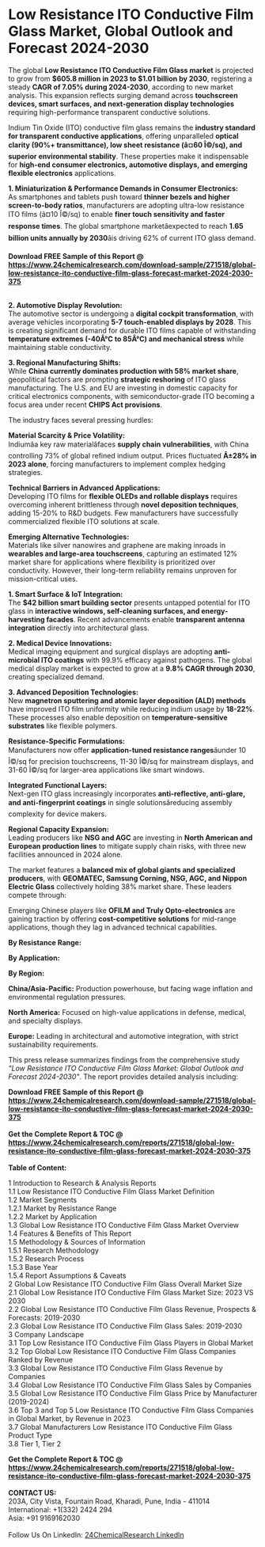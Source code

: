 <h1>Low Resistance ITO Conductive Film Glass Market, Global Outlook and Forecast 2024-2030</h1><p>The global <strong>Low Resistance ITO Conductive Film Glass market</strong> is projected to grow from <strong>$605.8 million in 2023 to $1.01 billion by 2030</strong>, registering a steady <strong>CAGR of 7.05% during 2024-2030</strong>, according to new market analysis. This expansion reflects surging demand across <strong>touchscreen devices, smart surfaces, and next-generation display technologies</strong> requiring high-performance transparent conductive solutions.</p><p>Indium Tin Oxide (ITO) conductive film glass remains the <strong>industry standard for transparent conductive applications</strong>, offering unparalleled <strong>optical clarity (90%+ transmittance), low sheet resistance (â¤60 Î©/sq), and superior environmental stability</strong>. These properties make it indispensable for <strong>high-end consumer electronics, automotive displays, and emerging flexible electronics</strong> applications.</p><p><strong>1. Miniaturization &amp; Performance Demands in Consumer Electronics:</strong><br>
As smartphones and tablets push toward <strong>thinner bezels and higher screen-to-body ratios</strong>, manufacturers are adopting ultra-low resistance ITO films (â¤10 Î©/sq) to enable <strong>finer touch sensitivity and faster response times</strong>. The global smartphone marketâexpected to reach <strong>1.65 billion units annually by 2030</strong>âis driving 62% of current ITO glass demand.</p><div><b>Download FREE Sample of this Report @ 
            <a href="https://www.24chemicalresearch.com/download-sample/271518/global-low-resistance-ito-conductive-film-glass-forecast-market-2024-2030-375">
            https://www.24chemicalresearch.com/download-sample/271518/global-low-resistance-ito-conductive-film-glass-forecast-market-2024-2030-375</a></b></div><br><p><strong>2. Automotive Display Revolution:</strong><br>
The automotive sector is undergoing a <strong>digital cockpit transformation</strong>, with average vehicles incorporating <strong>5-7 touch-enabled displays by 2028</strong>. This is creating significant demand for durable ITO films capable of withstanding <strong>temperature extremes (-40Â°C to 85Â°C) and mechanical stress</strong> while maintaining stable conductivity.</p><p><strong>3. Regional Manufacturing Shifts:</strong><br>
While <strong>China currently dominates production with 58% market share</strong>, geopolitical factors are prompting <strong>strategic reshoring</strong> of ITO glass manufacturing. The U.S. and EU are investing in domestic capacity for critical electronics components, with semiconductor-grade ITO becoming a focus area under recent <strong>CHIPS Act provisions</strong>.</p><p>The industry faces several pressing hurdles:</p><p><strong>Material Scarcity &amp; Price Volatility:</strong><br>
	Indiumâa key raw materialâfaces <strong>supply chain vulnerabilities</strong>, with China controlling 73% of global refined indium output. Prices fluctuated <strong>Â±28% in 2023 alone</strong>, forcing manufacturers to implement complex hedging strategies.</p><p><strong>Technical Barriers in Advanced Applications:</strong><br>
	Developing ITO films for <strong>flexible OLEDs and rollable displays</strong> requires overcoming inherent brittleness through <strong>novel deposition techniques</strong>, adding 15-20% to R&amp;D budgets. Few manufacturers have successfully commercialized flexible ITO solutions at scale.</p><p><strong>Emerging Alternative Technologies:</strong><br>
	Materials like silver nanowires and graphene are making inroads in <strong>wearables and large-area touchscreens</strong>, capturing an estimated 12% market share for applications where flexibility is prioritized over conductivity. However, their long-term reliability remains unproven for mission-critical uses.</p><p><strong>1. Smart Surface &amp; IoT Integration:</strong><br>
The <strong>$42 billion smart building sector</strong> presents untapped potential for ITO glass in <strong>interactive windows, self-cleaning surfaces, and energy-harvesting facades</strong>. Recent advancements enable <strong>transparent antenna integration</strong> directly into architectural glass.</p><p><strong>2. Medical Device Innovations:</strong><br>
Medical imaging equipment and surgical displays are adopting <strong>anti-microbial ITO coatings</strong> with 99.9% efficacy against pathogens. The global medical display market is expected to grow at a <strong>9.8% CAGR through 2030</strong>, creating specialized demand.</p><p><strong>3. Advanced Deposition Technologies:</strong><br>
New <strong>magnetron sputtering and atomic layer deposition (ALD) methods</strong> have improved ITO film uniformity while reducing indium usage by <strong>18-22%</strong>. These processes also enable deposition on <strong>temperature-sensitive substrates</strong> like flexible polymers.</p><p><strong>Resistance-Specific Formulations:</strong><br>
	Manufacturers now offer <strong>application-tuned resistance ranges</strong>âunder 10 Î©/sq for precision touchscreens, 11-30 Î©/sq for mainstream displays, and 31-60 Î©/sq for larger-area applications like smart windows.</p><p><strong>Integrated Functional Layers:</strong><br>
	Next-gen ITO glass increasingly incorporates <strong>anti-reflective, anti-glare, and anti-fingerprint coatings</strong> in single solutionsâreducing assembly complexity for device makers.</p><p><strong>Regional Capacity Expansion:</strong><br>
	Leading producers like <strong>NSG and AGC</strong> are investing in <strong>North American and European production lines</strong> to mitigate supply chain risks, with three new facilities announced in 2024 alone.</p><p>The market features a <strong>balanced mix of global giants and specialized producers</strong>, with <strong>GEOMATEC, Samsung Corning, NSG, AGC, and Nippon Electric Glass</strong> collectively holding 38% market share. These leaders compete through:</p><p>Emerging Chinese players like <strong>OFILM and Truly Opto-electronics</strong> are gaining traction by offering <strong>cost-competitive solutions</strong> for mid-range applications, though they lag in advanced technical capabilities.</p><p><strong>By Resistance Range:</strong></p><p><strong>By Application:</strong></p><p><strong>By Region:</strong></p><p><strong>China/Asia-Pacific:</strong> Production powerhouse, but facing wage inflation and environmental regulation pressures.</p><p><strong>North America:</strong> Focused on high-value applications in defense, medical, and specialty displays.</p><p><strong>Europe:</strong> Leading in architectural and automotive integration, with strict sustainability requirements.</p><p>This press release summarizes findings from the comprehensive study <em>"Low Resistance ITO Conductive Film Glass Market: Global Outlook and Forecast 2024-2030"</em>. The report provides detailed analysis including:</p><div><b>Download FREE Sample of this Report @ 
            <a href="https://www.24chemicalresearch.com/download-sample/271518/global-low-resistance-ito-conductive-film-glass-forecast-market-2024-2030-375">
            https://www.24chemicalresearch.com/download-sample/271518/global-low-resistance-ito-conductive-film-glass-forecast-market-2024-2030-375</a></b></div><br><div><b>Get the Complete Report & TOC @ 
            <a href="https://www.24chemicalresearch.com/reports/271518/global-low-resistance-ito-conductive-film-glass-forecast-market-2024-2030-375">
            https://www.24chemicalresearch.com/reports/271518/global-low-resistance-ito-conductive-film-glass-forecast-market-2024-2030-375</a></b></div><br>
            <b>Table of Content:</b><p>1 Introduction to Research & Analysis Reports<br />
    1.1 Low Resistance ITO Conductive Film Glass Market Definition<br />
    1.2 Market Segments<br />
        1.2.1 Market by Resistance Range<br />
        1.2.2 Market by Application<br />
    1.3 Global Low Resistance ITO Conductive Film Glass Market Overview<br />
    1.4 Features & Benefits of This Report<br />
    1.5 Methodology & Sources of Information<br />
        1.5.1 Research Methodology<br />
        1.5.2 Research Process<br />
        1.5.3 Base Year<br />
        1.5.4 Report Assumptions & Caveats<br />
2 Global Low Resistance ITO Conductive Film Glass Overall Market Size<br />
    2.1 Global Low Resistance ITO Conductive Film Glass Market Size: 2023 VS 2030<br />
    2.2 Global Low Resistance ITO Conductive Film Glass Revenue, Prospects & Forecasts: 2019-2030<br />
    2.3 Global Low Resistance ITO Conductive Film Glass Sales: 2019-2030<br />
3 Company Landscape<br />
    3.1 Top Low Resistance ITO Conductive Film Glass Players in Global Market<br />
    3.2 Top Global Low Resistance ITO Conductive Film Glass Companies Ranked by Revenue<br />
    3.3 Global Low Resistance ITO Conductive Film Glass Revenue by Companies<br />
    3.4 Global Low Resistance ITO Conductive Film Glass Sales by Companies<br />
    3.5 Global Low Resistance ITO Conductive Film Glass Price by Manufacturer (2019-2024)<br />
    3.6 Top 3 and Top 5 Low Resistance ITO Conductive Film Glass Companies in Global Market, by Revenue in 2023<br />
    3.7 Global Manufacturers Low Resistance ITO Conductive Film Glass Product Type<br />
    3.8 Tier 1, Tier 2 </p><div><b>Get the Complete Report & TOC @ 
            <a href="https://www.24chemicalresearch.com/reports/271518/global-low-resistance-ito-conductive-film-glass-forecast-market-2024-2030-375">
            https://www.24chemicalresearch.com/reports/271518/global-low-resistance-ito-conductive-film-glass-forecast-market-2024-2030-375</a></b></div><br><b>CONTACT US:</b><br>
            203A, City Vista, Fountain Road, Kharadi, Pune, India - 411014<br>
            International: +1(332) 2424 294<br>
            Asia: +91 9169162030 <br><br>
            Follow Us On LinkedIn: <a href="https://www.linkedin.com/company/24chemicalresearch/">24ChemicalResearch LinkedIn</a>